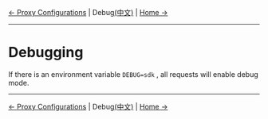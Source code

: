 [← Proxy Configurations](6-Proxy-EN.md) | Debug[(中文)](7-Debug-CN.md) | [Home →](../README.md)
***

# Debugging
If there is an environment variable `DEBUG=sdk` , all requests will enable debug mode.

***
[← Proxy Configurations](6-Proxy-EN.md) | Debug[(中文)](7-Debug-CN.md) | [Home →](../README.md)
